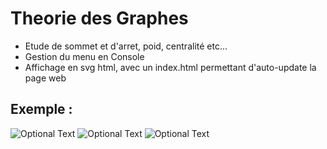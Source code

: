# Theorie des Graphes

- Etude de sommet et d'arret, poid, centralité etc...
- Gestion du menu en Console
- Affichage en svg html, avec un index.html permettant d'auto-update la page web

## Exemple :

![Optional Text](../main/AppScreenshot/1.png)
![Optional Text](../main/AppScreenshot/2.png)
![Optional Text](../main/AppScreenshot/3.png)
